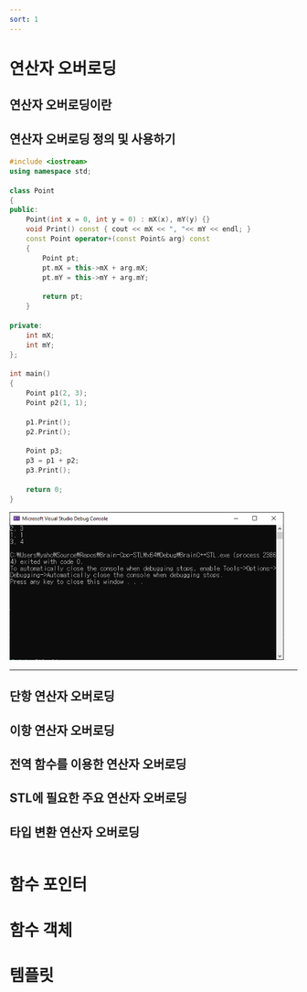 ```yaml
---
sort: 1
---
```


# 연산자 오버로딩
## 연산자 오버로딩이란
## 연산자 오버로딩 정의 및 사용하기

```cpp
#include <iostream>
using namespace std;

class Point
{
public:
	Point(int x = 0, int y = 0) : mX(x), mY(y) {}
	void Print() const { cout << mX << ", "<< mY << endl; }
	const Point operator+(const Point& arg) const
	{
		Point pt;
		pt.mX = this->mX + arg.mX;
		pt.mY = this->mY + arg.mY;

		return pt;
	}

private:
	int mX;
	int mY;
};

int main()
{
	Point p1(2, 3);
	Point p2(1, 1);

	p1.Print();
	p2.Print();

	Point p3;
	p3 = p1 + p2;
	p3.Print();
	
	return 0;
}
```

<img src="2021-01-06-21-23-31.png" width="480"/>

---

## 단항 연산자 오버로딩
## 이항 연산자 오버로딩
## 전역 함수를 이용한 연산자 오버로딩
## STL에 필요한 주요 연산자 오버로딩
## 타입 변환 연산자 오버로딩

```note

```

# 함수 포인터

# 함수 객체

# 템플릿
